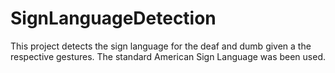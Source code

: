 # SignLanguageDetection
This project detects the sign language for the deaf and dumb given a the respective gestures. The standard American Sign Language was been used. 
